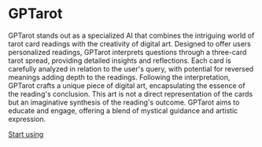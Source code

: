 # GPTarot

GPTarot stands out as a specialized AI that combines the intriguing world of tarot card readings with the creativity of digital art. Designed to offer users personalized readings, GPTarot interprets questions through a three-card tarot spread, providing detailed insights and reflections. Each card is carefully analyzed in relation to the user's query, with potential for reversed meanings adding depth to the readings. Following the interpretation, GPTarot crafts a unique piece of digital art, encapsulating the essence of the reading's conclusion. This art is not a direct representation of the cards but an imaginative synthesis of the reading's outcome. GPTarot aims to educate and engage, offering a blend of mystical guidance and artistic expression.

[Start using](https://chat.openai.com/g/g-WePVoaXr5)